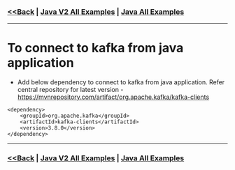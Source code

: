 ### [<<Back](../README.md) | [Java V2 All Examples](https://github.com/avinashbabudonthu/java/blob/master/java-v2/README.md) | [Java All Examples](https://github.com/avinashbabudonthu/java/blob/master/README.md)
------
# To connect to kafka from java application
* Add below dependency to connect to kafka from java application. Refer central repository for latest version - https://mvnrepository.com/artifact/org.apache.kafka/kafka-clients
```
<dependency>
    <groupId>org.apache.kafka</groupId>
    <artifactId>kafka-clients</artifactId>
    <version>3.8.0</version>
</dependency>
```
------
### [<<Back](../README.md) | [Java V2 All Examples](https://github.com/avinashbabudonthu/java/blob/master/java-v2/README.md) | [Java All Examples](https://github.com/avinashbabudonthu/java/blob/master/README.md)